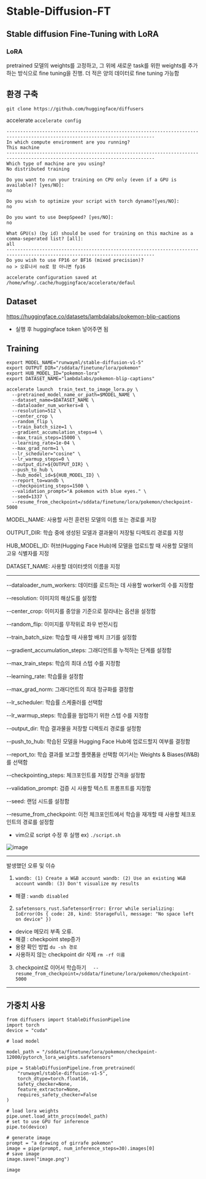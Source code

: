 # Stable-Diffusion-FT

## **Stable diffusion Fine-Tuning with LoRA**

### **LoRA**

pretrained 모델의 weights를 고정하고, 그 위에 새로운 task를 위한 weights를 추가하는 방식으로 fine tuning을 진행. 더 적은 양의 데이터로 fine tuning 가능함


## 환경 구축
```git clone https://github.com/huggingface/diffusers```

accelerate
```accelerate config```
```
----------------------------------------------------------------------------------------------------------------------------
In which compute environment are you running?
This machine
----------------------------------------------------------------------------------------------------------------------------
Which type of machine are you using?
No distributed training

Do you want to run your training on CPU only (even if a GPU is available)? [yes/NO]:
no

Do you wish to optimize your script with torch dynamo?[yes/NO]:
no

Do you want to use DeepSpeed? [yes/NO]: 
no

What GPU(s) (by id) should be used for training on this machine as a comma-seperated list? [all]:
all
----------------------------------------------------------------------------------------------------------------------------
Do you wish to use FP16 or BF16 (mixed precision)?
no > 오류나서 no로 함 아니면 fp16

accelerate configuration saved at /home/wfng/.cache/huggingface/accelerate/defaul
```


## Dataset
https://huggingface.co/datasets/lambdalabs/pokemon-blip-captions

- 실행 후 huggingface token 넣어주면 됨

## Training
```
export MODEL_NAME="runwayml/stable-diffusion-v1-5"
export OUTPUT_DIR="/sddata/finetune/lora/pokemon"
export HUB_MODEL_ID="pokemon-lora"
export DATASET_NAME="lambdalabs/pokemon-blip-captions"

accelerate launch  train_text_to_image_lora.py \
  --pretrained_model_name_or_path=$MODEL_NAME \
  --dataset_name=$DATASET_NAME \
  --dataloader_num_workers=8 \
  --resolution=512 \
  --center_crop \
  --random_flip \
  --train_batch_size=1 \
  --gradient_accumulation_steps=4 \
  --max_train_steps=15000 \
  --learning_rate=1e-04 \
  --max_grad_norm=1 \
  --lr_scheduler="cosine" \
  --lr_warmup_steps=0 \
  --output_dir=${OUTPUT_DIR} \
  --push_to_hub \
  --hub_model_id=${HUB_MODEL_ID} \
  --report_to=wandb \
  --checkpointing_steps=1500 \
  --validation_prompt="A pokemon with blue eyes." \
  --seed=1337 \
  --resume_from_checkpoint=/sddata/finetune/lora/pokemon/checkpoint-5000
```
MODEL_NAME: 사용할 사전 훈련된 모델의 이름 또는 경로를 저장

OUTPUT_DIR: 학습 중에 생성된 모델과 결과물이 저장될 디렉토리 경로를 지정

HUB_MODEL_ID: 허브(Hugging Face Hub)에 모델을 업로드할 때 사용할 모델의 고유 식별자를 지정

DATASET_NAME: 사용할 데이터셋의 이름을 지정

---

--dataloader_num_workers: 데이터를 로드하는 데 사용할 worker의 수를 지정함

--resolution: 이미지의 해상도를 설정함

--center_crop: 이미지를 중앙을 기준으로 잘라내는 옵션을 설정함

--random_flip: 이미지를 무작위로 좌우 반전시킴

--train_batch_size: 학습할 때 사용할 배치 크기를 설정함

--gradient_accumulation_steps: 그래디언트를 누적하는 단계를 설정함

--max_train_steps: 학습의 최대 스텝 수를 지정함

--learning_rate: 학습률을 설정함

--max_grad_norm: 그래디언트의 최대 정규화를 결정함

--lr_scheduler: 학습률 스케줄러를 선택함

--lr_warmup_steps: 학습률을 웜업하기 위한 스텝 수를 지정함

--output_dir: 학습 결과물을 저장할 디렉토리 경로를 설정함

--push_to_hub: 학습된 모델을 Hugging Face Hub에 업로드할지 여부를 결정함

--report_to: 학습 결과를 보고할 플랫폼을 선택함 여기서는 Weights & Biases(W&B)를 선택함

--checkpointing_steps: 체크포인트를 저장할 간격을 설정함

--validation_prompt: 검증 시 사용할 텍스트 프롬프트를 지정함

--seed: 랜덤 시드를 설정함

--resume_from_checkpoint: 이전 체크포인트에서 학습을 재개할 때 사용할 체크포인트의 경로를 설정함


- vim으로 script 수정 후 실행
ex) `./script.sh`

![image](https://github.com/harim061/Stable-Diffusion-FT/assets/90364684/2d264d28-424f-4121-a7b2-4a9546cbfda8)

--- 
발생했던 오류 및 이슈
1. `wandb: (1) Create a W&B account
wandb: (2) Use an existing W&B account
wandb: (3) Don't visualize my results`
- 해결 : `wandb disabled`
  
2. `safetensors_rust.SafetensorError: Error while serializing: IoError(Os { code: 28, kind: StorageFull, message: "No space left on device" })`
- device 메모리 부족 오류.
- 해결 : checkpoint step증가
- 용량 확인 방법 `du -sh 경로`
- 사용하지 않는 checkpoint dir 삭제 `rm -rf 이름`

3. checkpoint로 이어서 학습하기
`  --resume_from_checkpoint=/sddata/finetune/lora/pokemon/checkpoint-5000`


---
## 가중치 사용

```
from diffusers import StableDiffusionPipeline
import torch
device = "cuda"

# load model

model_path = "/sddata/finetune/lora/pokemon/checkpoint-12000/pytorch_lora_weights.safetensors"

pipe = StableDiffusionPipeline.from_pretrained(
    "runwayml/stable-diffusion-v1-5",
    torch_dtype=torch.float16,
    safety_checker=None,
    feature_extractor=None,
    requires_safety_checker=False
)

# load lora weights
pipe.unet.load_attn_procs(model_path)
# set to use GPU for inference
pipe.to(device)

# generate image
prompt = "a drawing of girrafe pokemon"
image = pipe(prompt, num_inference_steps=30).images[0]
# save image
image.save("image.png")

image
```

